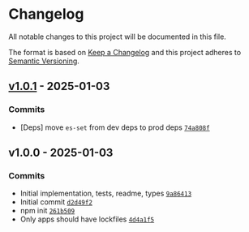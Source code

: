 # Changelog

All notable changes to this project will be documented in this file.

The format is based on [Keep a Changelog](https://keepachangelog.com/en/1.0.0/)
and this project adheres to [Semantic Versioning](https://semver.org/spec/v2.0.0.html).

## [v1.0.1](https://github.com/ljharb/safeset/compare/v1.0.0...v1.0.1) - 2025-01-03

### Commits

- [Deps] move `es-set` from dev deps to prod deps [`74a808f`](https://github.com/ljharb/safeset/commit/74a808f7d83ca800a5d3ad5cab6c2675ee09b1e4)

## v1.0.0 - 2025-01-03

### Commits

- Initial implementation, tests, readme, types [`9a86413`](https://github.com/ljharb/safeset/commit/9a86413baea1b478887028f99d5a0ded41f15cbb)
- Initial commit [`d2d49f2`](https://github.com/ljharb/safeset/commit/d2d49f2cfa8cf7b24cab244f35a8fb04ecc13f17)
- npm init [`261b509`](https://github.com/ljharb/safeset/commit/261b50919e854c00818f0b7c75c96e5516952b29)
- Only apps should have lockfiles [`4d4a1f5`](https://github.com/ljharb/safeset/commit/4d4a1f5f52c235347b0289a6c647ad64226bd260)

